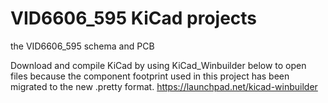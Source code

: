 VID6606_595 KiCad projects
===========

the VID6606_595 schema and PCB

Download and compile KiCad by using KiCad_Winbuilder below to open files because the component footprint used in this project has been migrated to the new .pretty format.
https://launchpad.net/kicad-winbuilder

